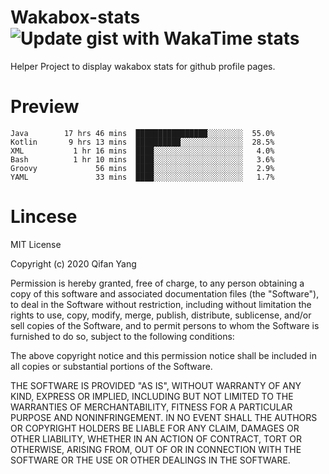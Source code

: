 # Wakabox-stats ![Update gist with WakaTime stats](https://github.com/underwindfall/wakabox-stats/workflows/Update%20gist%20with%20WakaTime%20stats/badge.svg)

  Helper Project to display wakabox stats for github profile pages. 
 # Preview 
  
  ```  
 Java        17 hrs 46 mins  ████████████████░░░░░░░░  55.0%
Kotlin       9 hrs 13 mins  ██████████░░░░░░░░░░░░░░  28.5%
XML           1 hr 16 mins  ████░░░░░░░░░░░░░░░░░░░░   4.0%
Bash          1 hr 10 mins  ████░░░░░░░░░░░░░░░░░░░░   3.6%
Groovy             56 mins  ████░░░░░░░░░░░░░░░░░░░░   2.9%
YAML               33 mins  ████░░░░░░░░░░░░░░░░░░░░   1.7% 
 ``` 
  
 
 # Lincese 

  MIT License

  Copyright (c) 2020 Qifan Yang
  
  Permission is hereby granted, free of charge, to any person obtaining a copy
  of this software and associated documentation files (the "Software"), to deal
  in the Software without restriction, including without limitation the rights
  to use, copy, modify, merge, publish, distribute, sublicense, and/or sell
  copies of the Software, and to permit persons to whom the Software is
  furnished to do so, subject to the following conditions:
  
  The above copyright notice and this permission notice shall be included in all
  copies or substantial portions of the Software.
  
  THE SOFTWARE IS PROVIDED "AS IS", WITHOUT WARRANTY OF ANY KIND, EXPRESS OR
  IMPLIED, INCLUDING BUT NOT LIMITED TO THE WARRANTIES OF MERCHANTABILITY,
  FITNESS FOR A PARTICULAR PURPOSE AND NONINFRINGEMENT. IN NO EVENT SHALL THE
  AUTHORS OR COPYRIGHT HOLDERS BE LIABLE FOR ANY CLAIM, DAMAGES OR OTHER
  LIABILITY, WHETHER IN AN ACTION OF CONTRACT, TORT OR OTHERWISE, ARISING FROM,
  OUT OF OR IN CONNECTION WITH THE SOFTWARE OR THE USE OR OTHER DEALINGS IN THE
  SOFTWARE.

